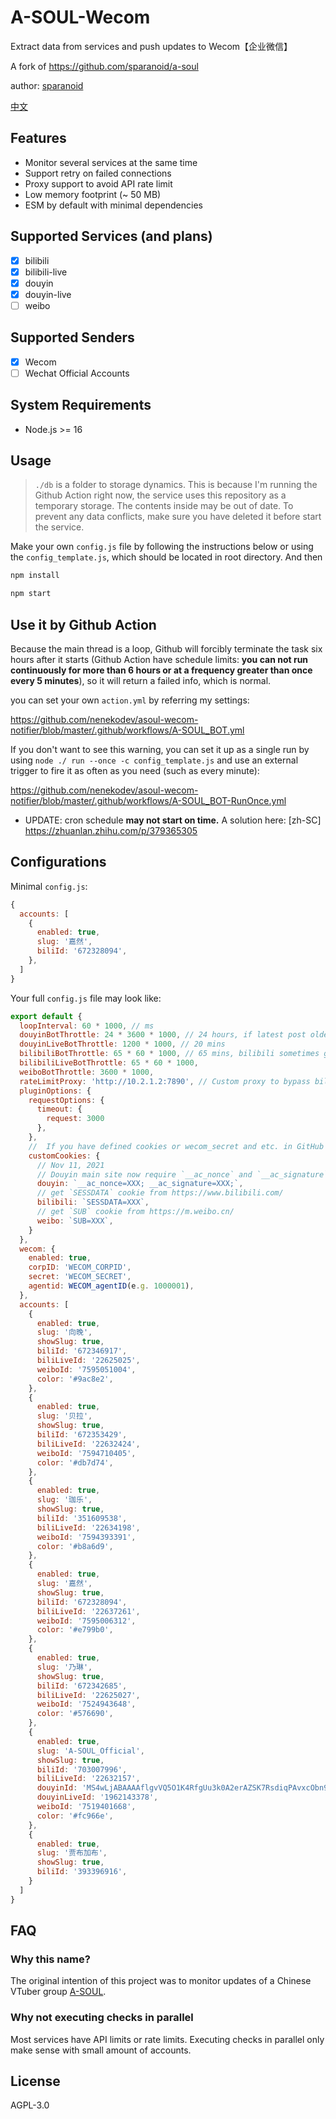 # A-SOUL-Wecom

Extract data from services and push updates to Wecom【企业微信】

A fork of https://github.com/sparanoid/a-soul

author: [sparanoid](https://github.com/sparanoid/)

[中文](https://github.com/nenekodev/asoul-wecom-notifier/blob/master/README_zh.md)

## Features

- Monitor several services at the same time
- Support retry on failed connections
- Proxy support to avoid API rate limit
- Low memory footprint (~ 50 MB)
- ESM by default with minimal dependencies

## Supported Services (and plans)

- [x] bilibili
- [x] bilibili-live
- [x] douyin
- [x] douyin-live
- [ ] weibo

## Supported Senders

- [x] Wecom
- [ ] Wechat Official Accounts

## System Requirements

- Node.js >= 16

## Usage

> `./db` is a folder to storage dynamics. This is because I'm running the Github Action right now, the service uses this repository as a temporary storage. The contents inside may be out of date. To prevent any data conflicts, make sure you have deleted it before start the service.

Make your own `config.js` file by following the instructions below or using the `config_template.js`, which should be located in root directory. And then

```bash
npm install

npm start
```

## Use it by Github Action

Because the main thread is a loop, Github will forcibly terminate the task six hours after it starts (Github Action have schedule limits: **you can not run continuously for more than 6 hours or at a frequency greater than once every 5 minutes**), so it will return a failed info, which is normal. 

you can set your own `action.yml` by referring my settings:

https://github.com/nenekodev/asoul-wecom-notifier/blob/master/.github/workflows/A-SOUL_BOT.yml

If you don't want to see this warning, you can set it up as a single run by using `node ./ run --once -c config_template.js` and use an external trigger to fire it as often as you need (such as every minute):

https://github.com/nenekodev/asoul-wecom-notifier/blob/master/.github/workflows/A-SOUL_BOT-RunOnce.yml

- UPDATE: cron schedule **may not start on time.** A solution here: [zh-SC] https://zhuanlan.zhihu.com/p/379365305


## Configurations

Minimal `config.js`:

```js
{
  accounts: [
    {
      enabled: true,
      slug: '嘉然',
      biliId: '672328094',
    },
  ]
}
```

Your full `config.js` file may look like:

```js
export default {
  loopInterval: 60 * 1000, // ms
  douyinBotThrottle: 24 * 3600 * 1000, // 24 hours, if latest post older than this value, do not send notifications
  douyinLiveBotThrottle: 1200 * 1000, // 20 mins
  bilibiliBotThrottle: 65 * 60 * 1000, // 65 mins, bilibili sometimes got limit rate for 60 mins.
  bilibiliLiveBotThrottle: 65 * 60 * 1000,
  weiboBotThrottle: 3600 * 1000,
  rateLimitProxy: 'http://10.2.1.2:7890', // Custom proxy to bypass bilibili API rate limit
  pluginOptions: {
    requestOptions: {
      timeout: {
        request: 3000
      },
    },
    //  If you have defined cookies or wecom_secret and etc. in GitHub secrets DO NOT redifine below.
    customCookies: {
      // Nov 11, 2021
      // Douyin main site now require `__ac_nonce` and `__ac_signature` to work
      douyin: `__ac_nonce=XXX; __ac_signature=XXX;`,
      // get `SESSDATA` cookie from https://www.bilibili.com/
      bilibili: `SESSDATA=XXX`,
      // get `SUB` cookie from https://m.weibo.cn/
      weibo: `SUB=XXX`,
    }
  },
  wecom: {
    enabled: true,
    corpID: 'WECOM_CORPID',
    secret: 'WECOM_SECRET',
    agentid: WECOM_agentID(e.g. 1000001),
  },
  accounts: [
    {
      enabled: true,
      slug: '向晚',
      showSlug: true,
      biliId: '672346917',
      biliLiveId: '22625025',
      weiboId: '7595051004',
      color: '#9ac8e2',
    },
    {
      enabled: true,
      slug: '贝拉',
      showSlug: true,
      biliId: '672353429',
      biliLiveId: '22632424',
      weiboId: '7594710405',
      color: '#db7d74',
    },
    {
      enabled: true,
      slug: '珈乐',
      showSlug: true,
      biliId: '351609538',
      biliLiveId: '22634198',
      weiboId: '7594393391',
      color: '#b8a6d9',
    },
    {
      enabled: true,
      slug: '嘉然',
      showSlug: true,
      biliId: '672328094',
      biliLiveId: '22637261',
      weiboId: '7595006312',
      color: '#e799b0',
    },
    {
      enabled: true,
      slug: '乃琳',
      showSlug: true,
      biliId: '672342685',
      biliLiveId: '22625027',
      weiboId: '7524943648',
      color: '#576690',
    },
    {
      enabled: true,
      slug: 'A-SOUL_Official',
      showSlug: true,
      biliId: '703007996',
      biliLiveId: '22632157',
      douyinId: 'MS4wLjABAAAAflgvVQ5O1K4RfgUu3k0A2erAZSK7RsdiqPAvxcObn93x2vk4SKk1eUb6l_D4MX-n',
      douyinLiveId: '1962143378',
      weiboId: '7519401668',
      color: '#fc966e',
    },
    {
      enabled: true,
      slug: '贾布加布',
      showSlug: true,
      biliId: '393396916',
    }
  ]
}
```

## FAQ

### Why this name?

The original intention of this project was to monitor updates of a Chinese VTuber group [A-SOUL](https://virtualyoutuber.fandom.com/wiki/A-soul).

### Why not executing checks in parallel

Most services have API limits or rate limits. Executing checks in parallel only make sense with small amount of accounts.

## License

AGPL-3.0

